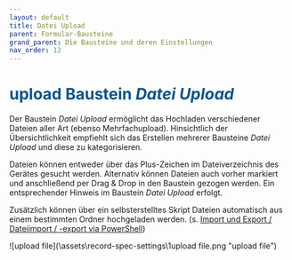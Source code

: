 ```yaml
---
layout: default
title: Datei Upload
parent: Formular-Bausteine
grand_parent: Die Bausteine und deren Einstellungen
nav_order: 12
---
```


# <span style="color:#0b5394"><span class="material-icons">upload</span> **Baustein _Datei Upload_**</span>

Der Baustein _Datei Upload_ ermöglicht das Hochladen verschiedener Dateien aller Art (ebenso Mehrfachupload).
Hinsichtlich der Übersichtlichkeit empfiehlt sich das Erstellen mehrerer Bausteine _Datei Upload_ und diese zu
kategorisieren.

Dateien können entweder über das Plus-Zeichen im Dateiverzeichnis des Gerätes gesucht werden. Alternativ können Dateien
auch vorher markiert und anschließend per Drag & Drop in den Baustein gezogen werden. Ein entsprechender Hinweis
im Baustein _Datei Upload_ erfolgt.

Zusätzlich können über ein selbsterstelltes Skript Dateien automatisch aus einem bestimmten Ordner hochgeladen werden. (s. [Import und Export / Dateiimport / -export via PowerShell](/docs/import-export.html#dateiimport---export-via-powershell))

![upload file](\assets\record-spec-settings\1upload file.png "upload file")

